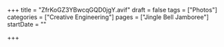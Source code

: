 +++
title = "ZfrKoGZ3YBwcqGQD0jgY.avif"
draft = false
tags = ["Photos"]
categories = ["Creative Engineering"]
pages = ["Jingle Bell Jamboree"]
startDate = ""

+++
